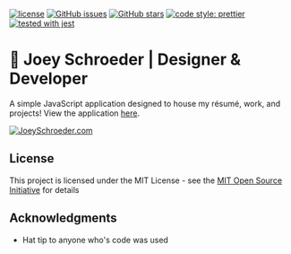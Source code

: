 [![license](https://img.shields.io/github/license/mashape/apistatus.svg)]()
[![GitHub issues](https://img.shields.io/github/issues/joeyschroeder/joey-schroeder-dot-com.svg)](https://github.com/joeyschroeder/joey-schroeder-dot-com/issues)
[![GitHub stars](https://img.shields.io/github/stars/joeyschroeder/joey-schroeder-dot-com.svg)](https://github.com/joeyschroeder/joey-schroeder-dot-com/stargazers)
[![code style: prettier](https://img.shields.io/badge/code_style-prettier-ff69b4.svg)](https://github.com/prettier/prettier)
[![tested with jest](https://img.shields.io/badge/tested_with-jest-99424f.svg)](https://github.com/facebook/jest)

# 🌈 Joey Schroeder | Designer & Developer

A simple JavaScript application designed to house my résumé, work, and projects! View the application [here](https://joeyschroeder.com).

[![JoeySchroeder.com](https://i.imgur.com/P4De99k.gif)](https://joeyschroeder.com)

## License

This project is licensed under the MIT License - see the [MIT Open Source Initiative](https://opensource.org/licenses/MIT) for details

## Acknowledgments

- Hat tip to anyone who's code was used
